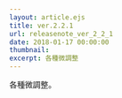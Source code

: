 ```yaml
---
layout: article.ejs
title: ver.2.2.1
url: releasenote_ver_2_2_1
date: 2018-01-17 00:00:00
thumbnail: 
excerpt: 各種微調整
---
```


各種微調整。
